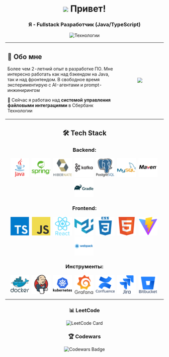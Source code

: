 <h1 align="center">  
  <img src="https://media.giphy.com/media/hvRJCLFzcasrR4ia7z/giphy.gif" width="30px"/>
   Привет!
</h1>
<h3 align="center">Я - Fullstack Разработчик (Java/TypeScript)</h3>

<p align="center">
  <img src="https://readme-typing-svg.demolab.com?font=Fira+Code&pause=1000&color=27A3F7&center=true&vCenter=true&width=435&lines=Java+%7C+Spring+%7C+Hibernate;TypeScript+%7C+React+%7C+MUI;Kafka+%7C+PostgreSQL+%7C+Docker;AI+%7C+Prompt+Engineering" alt="Технологии" />
</p>

<div align="center">
<table>
  <tr>
    <td width="70%">
      <h2>🧠 Обо мне</h2>
      <p>
        Более чем 2-летний опыт в разработке ПО. Мне интересно работать как над бэкендом на Java, так и над фронтендом. В свободное время экспериментирую с AI-агентами и prompt-инжинирингом
      </p>
      <p>
        🔭 Сейчас я работаю над <strong>системой управления файловыми интеграциями</strong> в Сбербанк Технологии
      </p>
    </td>
    <td width="30%" align="center">
      <img src="https://media0.giphy.com/media/v1.Y2lkPTc5MGI3NjExMW5ueWp5cG5qOHozNXBhZ3F2eXh1bDZuN2cyYm1zY3psbDI1cTNxeiZlcD12MV9pbnRlcm5hbF9naWZfYnlfaWQmY3Q9Zw/pOKrXLf9N5g76/giphy.gif" width="300"/>
    </td>
  </tr>
</table>
</div>

<h2 align="center">
  🛠️ Tech Stack
</h2>

<h3 align="center">
  Backend:  
</h3>

<div align="center">
  <img src="https://github.com/devicons/devicon/blob/master/icons/java/java-original-wordmark.svg" title="Java" alt="Java" width="60" height="60"/>&nbsp;
  <img src="https://github.com/devicons/devicon/blob/master/icons/spring/spring-original-wordmark.svg" title="Spring" alt="Spring" width="60" height="60"/>&nbsp;
  <img src="https://github.com/devicons/devicon/blob/master/icons/hibernate/hibernate-original-wordmark.svg" title="Hibernate" alt="Hibernate" width="60" height="60"/>&nbsp;
  <img src="https://github.com/devicons/devicon/blob/master/icons/apachekafka/apachekafka-original-wordmark.svg" title="Kafka" alt="Kafka" width="60" height="60"/>&nbsp;
  <img src="https://github.com/devicons/devicon/blob/master/icons/postgresql/postgresql-original-wordmark.svg" title="PostgreSQL" alt="PostgreSQL" width="60" height="60"/>&nbsp;
  <img src="https://github.com/devicons/devicon/blob/master/icons/mysql/mysql-original-wordmark.svg" title="MySQL" alt="MySQL" width="60" height="60"/>&nbsp;
  <img src="https://github.com/devicons/devicon/blob/master/icons/maven/maven-original-wordmark.svg" title="Maven" alt="Maven" width="60" height="60"/>&nbsp;
  <img src="https://github.com/devicons/devicon/blob/master/icons/gradle/gradle-original-wordmark.svg" title="Gradle" alt="Gradle" width="60" height="60"/>&nbsp;
</div>

<h3 align="center">
  Frontend: 
</h3>
  
<div align="center">
  <img src="https://github.com/devicons/devicon/blob/master/icons/typescript/typescript-original.svg" title="TypeScript" alt="TypeScript" width="60" height="60"/>&nbsp;
  <img src="https://github.com/devicons/devicon/blob/master/icons/javascript/javascript-original.svg" title="JavaScript" alt="JavaScript" width="60" height="60"/>&nbsp;
  <img src="https://github.com/devicons/devicon/blob/master/icons/react/react-original-wordmark.svg" title="React" alt="React" width="60" height="60"/>&nbsp;
  <img src="https://github.com/devicons/devicon/blob/master/icons/materialui/materialui-original.svg" title="Material UI" alt="Material UI" width="60" height="60"/>&nbsp;
  <img src="https://github.com/devicons/devicon/blob/master/icons/css3/css3-plain-wordmark.svg"  title="CSS3" alt="CSS" width="60" height="60"/>&nbsp;
  <img src="https://github.com/devicons/devicon/blob/master/icons/html5/html5-original.svg" title="HTML5" alt="HTML" width="60" height="60"/>&nbsp;
  <img src="https://github.com/devicons/devicon/blob/master/icons/vitejs/vitejs-original.svg" title="Vite" alt="Vite" width="60" height="60"/>&nbsp;
  <img src="https://github.com/devicons/devicon/blob/master/icons/webpack/webpack-original-wordmark.svg" title="webpack" alt="webpack" width="60" height="60"/>&nbsp;
</div>

<h3 align="center">
  Инструменты:  
</h3>

<div align="center">
    <img src="https://github.com/devicons/devicon/blob/master/icons/docker/docker-original-wordmark.svg" title="Docker" **alt="Docker" width="60" height="60"/>&nbsp;
    <img src="https://github.com/devicons/devicon/blob/master/icons/jenkins/jenkins-original.svg" title="Jenkins" **alt="Jenkins" width="60" height="60"/>&nbsp;
    <img src="https://github.com/devicons/devicon/blob/master/icons/kubernetes/kubernetes-original-wordmark.svg" title="kubernetes" **alt="kubernetes" width="60" height="60"/>&nbsp;
    <img src="https://github.com/devicons/devicon/blob/master/icons/grafana/grafana-original-wordmark.svg" title="grafana" **alt="grafana" width="60" height="60"/>&nbsp;
    <img src="https://github.com/devicons/devicon/blob/master/icons/confluence/confluence-original-wordmark.svg" title="confluence" **alt="confluence" width="60" height="60"/>&nbsp;
    <img src="https://github.com/devicons/devicon/blob/master/icons/jira/jira-original-wordmark.svg" title="jira" **alt="jira" width="60" height="60"/>&nbsp;
    <img src="https://github.com/devicons/devicon/blob/master/icons/bitbucket/bitbucket-original-wordmark.svg" title="bitbucket" **alt="bitbucket" width="60" height="60"/>&nbsp;
</div>

---

<h3 align="center"> 📊 LeetCode </h3>
<p align="center">
  <img src="https://leetcode.card.workers.dev/?username=user4667hX&theme=auto" alt="LeetCode Card">
</p>

<h3 align="center"> 🏆 Codewars </h3>
<p align="center">
  <img src="https://www.codewars.com/users/ozzys/badges/large" alt="Codewars Badge"/>
</p>

